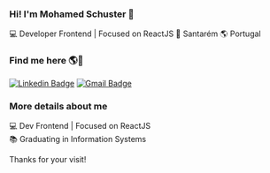 ### Hi! I'm Mohamed Schuster 👋

💻 Developer Frontend | Focused on ReactJS 🏡 Santarém 🌎 Portugal

### Find me here 🌎💬

[![Linkedin Badge](https://img.shields.io/badge/-LinkedIn-blue?style=flat-square&logo=Linkedin&logoColor=white&link=https://www.linkedin.com/in/mohamed-schuster-411995129/)](https://www.linkedin.com/in/mohamed-schuster-411995129/)
[![Gmail Badge](https://img.shields.io/badge/-Gmail-c14438?style=flat-square&logo=Gmail&logoColor=white&link=mailto:mohamedschdev@gmail.com)](mailto:mohamedschdev@gmail.com)

### More details about me

💻 Dev Frontend | Focused on ReactJS<br>
📚 Graduating in Information Systems<br>

Thanks for your visit!
</samp>
